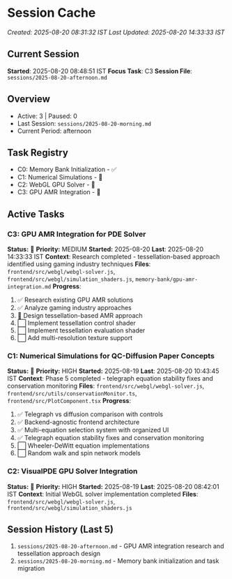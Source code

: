 # Session Cache

_Created: 2025-08-20 08:31:32 IST_
_Last Updated: 2025-08-20 14:33:33 IST_

## Current Session

**Started**: 2025-08-20 08:48:51 IST
**Focus Task**: C3
**Session File**: `sessions/2025-08-20-afternoon.md`

## Overview

- Active: 3 | Paused: 0
- Last Session: `sessions/2025-08-20-morning.md`
- Current Period: afternoon

## Task Registry

- C0: Memory Bank Initialization - ✅
- C1: Numerical Simulations - 🔄
- C2: WebGL GPU Solver - 🔄
- C3: GPU AMR Integration - 🔄

## Active Tasks

### C3: GPU AMR Integration for PDE Solver

**Status:** 🔄 **Priority:** MEDIUM
**Started:** 2025-08-20 **Last**: 2025-08-20 14:33:33 IST
**Context**: Research completed - tessellation-based approach identified using gaming industry techniques
**Files**: `frontend/src/webgl/webgl-solver.js`, `frontend/src/webgl/simulation_shaders.js`, `memory-bank/gpu-amr-integration.md`
**Progress**:

1. ✅ Research existing GPU AMR solutions
2. ✅ Analyze gaming industry approaches
3. 🔄 Design tessellation-based AMR approach
4. ⬜ Implement tessellation control shader
5. ⬜ Implement tessellation evaluation shader
6. ⬜ Add multi-resolution texture support

### C1: Numerical Simulations for QC-Diffusion Paper Concepts

**Status:** 🔄 **Priority:** HIGH
**Started:** 2025-08-19 **Last**: 2025-08-20 10:43:45 IST
**Context**: Phase 5 completed - telegraph equation stability fixes and conservation monitoring
**Files**: `frontend/src/webgl/webgl-solver.js`, `frontend/src/utils/conservationMonitor.ts`, `frontend/src/PlotComponent.tsx`
**Progress**:

1. ✅ Telegraph vs diffusion comparison with controls
2. ✅ Backend-agnostic frontend architecture
3. ✅ Multi-equation selection system with organized UI
4. ✅ Telegraph equation stability fixes and conservation monitoring
5. ⬜ Wheeler-DeWitt equation implementations
6. ⬜ Random walk and spin network models

### C2: VisualPDE GPU Solver Integration

**Status:** 🔄 **Priority:** HIGH
**Started:** 2025-08-19 **Last**: 2025-08-20 08:42:01 IST
**Context**: Initial WebGL solver implementation completed
**Files**: `frontend/src/webgl/webgl-solver.js`, `frontend/src/webgl/simulation_shaders.js`

## Session History (Last 5)

1. `sessions/2025-08-20-afternoon.md` - GPU AMR integration research and tessellation approach design
2. `sessions/2025-08-20-morning.md` - Memory bank initialization and task migration
